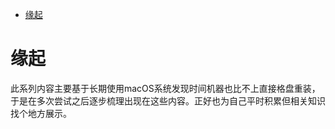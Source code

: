 <!--ts-->
* [缘起](#缘起)

<!-- Created by https://github.com/ekalinin/github-markdown-toc -->
<!-- Added by: runner, at: Sun Jul 17 03:50:41 UTC 2022 -->

<!--te-->
# 缘起

此系列内容主要基于长期使用macOS系统发现时间机器也比不上直接格盘重装，于是在多次尝试之后逐步梳理出现在这些内容。正好也为自己平时积累但相关知识找个地方展示。